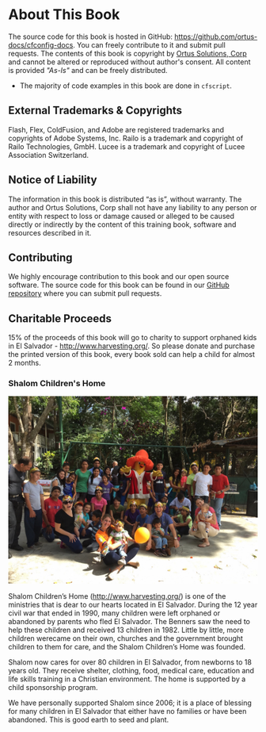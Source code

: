# About This Book

The source code for this book is hosted in GitHub: https://github.com/ortus-docs/cfconfig-docs. You can freely contribute to it and submit pull requests.  The contents of this book is copyright by [Ortus Solutions, Corp](http://www.ortussolutions.com) and cannot be altered or reproduced without author's consent.  All content is provided *"As-Is"* and can be freely distributed. 

* The majority of code examples in this book are done in `cfscript`.

## External Trademarks & Copyrights
Flash, Flex, ColdFusion, and Adobe are registered trademarks and copyrights of Adobe Systems, Inc. Railo is a trademark and copyright of Railo Technologies, GmbH.  Lucee is a trademark and copyright of Lucee Association Switzerland.

## Notice of Liability
The information in this book is distributed “as is”, without warranty.  The author and Ortus Solutions, Corp shall not have any liability to any person or entity with respect to loss or damage caused or alleged to be caused directly or indirectly by the content of this training book, software and resources described in it.

## Contributing
We highly encourage contribution to this book and our open source software.  The source code for this book can be found in our [GitHub repository](https://github.com/ortus-docs/cfconfig-docs) where you can submit pull requests.


## Charitable Proceeds

15% of the proceeds of this book will go to charity to support orphaned kids in El Salvador - http://www.harvesting.org/. So please donate and purchase the printed version of this book, every book sold can help a child for almost 2 months.

### Shalom Children's Home

<img src="../images/shalom.jpg"/>

Shalom Children’s Home (http://www.harvesting.org/) is one of the ministries that is dear to our hearts located in El Salvador.  During the 12 year civil war that ended in 1990, many children were left orphaned or abandoned by parents who fled El Salvador. The Benners saw the need to help these children and received 13 children in 1982. Little by little, more children werecame on their own, churches and the government brought children to them for care, and the Shalom Children’s Home was founded.

Shalom now cares for over 80 children in El Salvador, from newborns to 18 years old.  They receive shelter, clothing, food, medical care, education and life skills training in a Christian environment.  The home is supported by a child sponsorship program.  

We have personally supported Shalom since 2006; it is a place of blessing for many children in El Salvador that either have no families or have been abandoned.  This is good earth to seed and plant.


